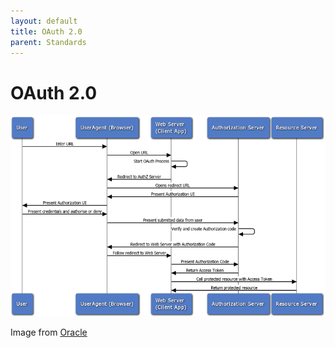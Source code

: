 ```yaml
---
layout: default
title: OAuth 2.0
parent: Standards
---
```


# OAuth 2.0

![OAuth 2.0 Flow](images/oauth-flow.png)

Image from [Oracle](https://docs.oracle.com/cd/E39820_01/doc.11121/gateway_docs/content/oauth_flows.html)
